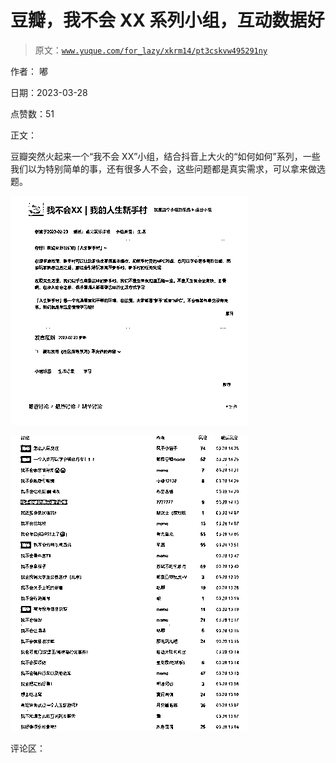# 豆瓣，我不会 XX 系列小组，互动数据好

> 原文：[`www.yuque.com/for_lazy/xkrm14/pt3cskvw495291ny`](https://www.yuque.com/for_lazy/xkrm14/pt3cskvw495291ny)

作者： 嘟

日期：2023-03-28

点赞数：51

正文：

豆瓣突然火起来一个“我不会 XX”小组，结合抖音上大火的“如何如何”系列，一些我们以为特别简单的事，还有很多人不会，这些问题都是真实需求，可以拿来做选题。

![](img/2f2c3367f1dbf493a231b2aaa9a68214.png)  

![](img/31d38a02ec427012af7695e3fdc77955.png)  

评论区：

